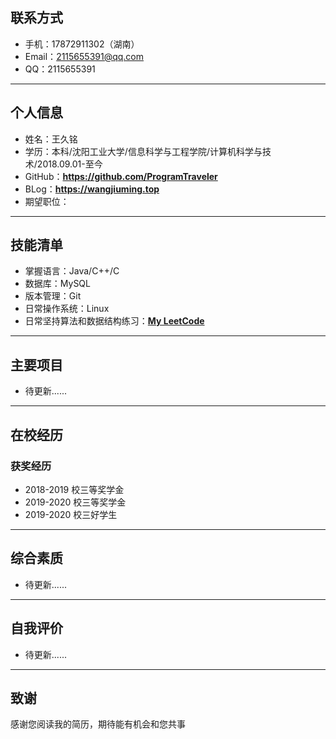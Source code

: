 ## 联系方式
* 手机：17872911302（湖南）
* Email：2115655391@qq.com
* QQ：2115655391
---
## 个人信息
* 姓名：王久铭
* 学历：本科/沈阳工业大学/信息科学与工程学院/计算机科学与技术/2018.09.01-至今
* GitHub：**<https://github.com/ProgramTraveler>**
* BLog：**<https://wangjiuming.top>**
* 期望职位：
---
## 技能清单
* 掌握语言：Java/C++/C
* 数据库：MySQL
* 版本管理：Git
* 日常操作系统：Linux
* 日常坚持算法和数据结构练习：**[My LeetCode](https://leetcode-cn.com/u/solitary-scorpio/)**
---
## 主要项目
* 待更新......
---
## 在校经历
### 获奖经历
* 2018-2019 校三等奖学金
* 2019-2020 校三等奖学金
* 2019-2020 校三好学生
---
## 综合素质
* 待更新......
---
## 自我评价
* 待更新......
---
## 致谢
感谢您阅读我的简历，期待能有机会和您共事
